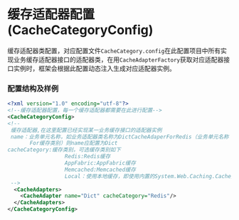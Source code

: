 # 缓存适配器配置(CacheCategoryConfig)
缓存适配器类配置，对应配置文件```CacheCategory.config```在此配置项目中所有实现业务缓存适配器接口的适配器类，在用```CacheAdapterFactory```获取对应适配器接口实例时，框架会根据此配置动态注入生成对应适配器实例。

### 配置结构及样例
```xml
<?xml version="1.0" encoding="utf-8"?>
<!--缓存适配器配置，每一个缓存适配器都需要在此进行配置-->
<CacheCategoryConfig>
<!--
 缓存适配器,在这里配置已经实现某一业务缓存接口的适配器实例
 name：业务单元名称，如业务适配器类名称为DictCacheAdaperForRedis（业务单元名称 + CacheAdapter + 
       For缓存类别）则name应配置为Dict
cacheCategory:缓存类别，可选缓存类别如下
                  Redis:Redis缓存
                  AppFabric:AppFabric缓存
                  Memcached:Memcached缓存
                  Local：使用本地缓存，即使用内置的System.Web.Caching.Cache类
 -->
  <CacheAdapters>
    <CacheAdapter name="Dict" cacheCategory="Redis"/>
  </CacheAdapters>
</CacheCategoryConfig>
```
